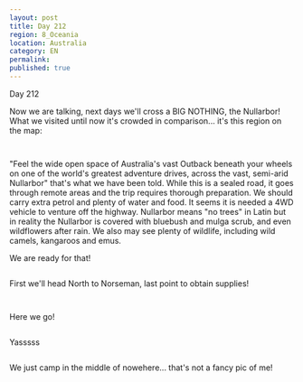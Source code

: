 ```yaml
---
layout: post
title: Day 212
region: 8_Oceania
location: Australia
category: EN
permalink:
published: true
---
```


Day 212

Now we are talking, next days we'll cross a BIG NOTHING, the Nullarbor! What we visited until now it's crowded in comparison... it's this region on the map:

<p><a
href="https://lh3.googleusercontent.com/HT6hDruswNjJYDVcNFrJjDE_0_fDNNTMDrng9ZVYu8jf2xVFVJ1HDRA9o2CG14Ov6SH3hn9j6wyMMQ6VNkntVy1QzyB3GXz17EDPNAZP6fPDl_5ZhbM38-GlJHR5v9FixyAiehmntEv_nrdUd2XBtCGpV1X5HRPySn7hWFbupASmHuhyoh7meb3q9vPP6Rz3t0MkO15DKCmN2DAqMbUQsk-PSDsXhuFWDV_1XTqNE3ifKmuClhzYfOSVgGMLp3hpomWc5Ss4HsZFMvsK9DxENBEJEmVoUlFZTtIPhUZsX4Vj-bu7HeVlLEE78y9UA9xXBaaVqXIUyG2i-gw32hQJsiGSYDUxDU9Nozke22ZbnY5lapGrlWSDZVoSUzvP7-OUamMTlP-v2-tskOI3pNnag9zqQ0A4z577XjKmSBkXSNR6Ym7cfUSQQZ0XESxHFo5ZmaVnFMw1-Ep4KoFBbhFggPiiP4SzPVkdNr45M6lHoHKi_EtRz0cBR8WFNwwazcEiO0SKnTuKCpdIpwtX3YsGwD6u8_AqjoChOoR_9mQ6vwEx1m4hw7B30G2bq_IyhVZeylzp5KHX_lb7HiaWh47HREcIsRUblfFEJoGip1ry9kSRTIbi0bursWM9xh2gv8B03-M4Hehd-JPZQ2AQNo3jONMgSMr3FP1JIPFV6zLxLgzCbzc6u2TX723dDEvk1mwGDIHYrPem7vpWbltKJrHNmqi9=w729-h600-no"><img 
src="https://lh3.googleusercontent.com/HT6hDruswNjJYDVcNFrJjDE_0_fDNNTMDrng9ZVYu8jf2xVFVJ1HDRA9o2CG14Ov6SH3hn9j6wyMMQ6VNkntVy1QzyB3GXz17EDPNAZP6fPDl_5ZhbM38-GlJHR5v9FixyAiehmntEv_nrdUd2XBtCGpV1X5HRPySn7hWFbupASmHuhyoh7meb3q9vPP6Rz3t0MkO15DKCmN2DAqMbUQsk-PSDsXhuFWDV_1XTqNE3ifKmuClhzYfOSVgGMLp3hpomWc5Ss4HsZFMvsK9DxENBEJEmVoUlFZTtIPhUZsX4Vj-bu7HeVlLEE78y9UA9xXBaaVqXIUyG2i-gw32hQJsiGSYDUxDU9Nozke22ZbnY5lapGrlWSDZVoSUzvP7-OUamMTlP-v2-tskOI3pNnag9zqQ0A4z577XjKmSBkXSNR6Ym7cfUSQQZ0XESxHFo5ZmaVnFMw1-Ep4KoFBbhFggPiiP4SzPVkdNr45M6lHoHKi_EtRz0cBR8WFNwwazcEiO0SKnTuKCpdIpwtX3YsGwD6u8_AqjoChOoR_9mQ6vwEx1m4hw7B30G2bq_IyhVZeylzp5KHX_lb7HiaWh47HREcIsRUblfFEJoGip1ry9kSRTIbi0bursWM9xh2gv8B03-M4Hehd-JPZQ2AQNo3jONMgSMr3FP1JIPFV6zLxLgzCbzc6u2TX723dDEvk1mwGDIHYrPem7vpWbltKJrHNmqi9=w729-h600-no" class="oversize" alt=""></a></p>

<p><a
href="https://lh3.googleusercontent.com/6y9IDjvvY6qGWEgijuEKsgFM6UMsDynDbDIs4puqKvOmflP4n5fWgRzzptS75OTU8OEd9eUVxdVb5zsjfW9x2jszc8oilvhEGsWONsIwppz21OGB-AORpYKQFf7dX5BsPnOFwSkrALvEkJVqww3yNf2pTuB--80DFBABW_w53wq-m-K4QyQves6AVfi_gKa0VTiiAiDTQBwW4N8BnlmGCznudUuoYyZ8wbcV6wgjCiGVY-_FfGo_Eco0bIKHf9LE-wFzpY--C15c73_xyVNgGxCwH06bNv4E6ju4oRQW1cautZhkSr3hfGBnEqqW9k9dKXc0a--XZEyneJqRhrvJzxdhOYJZcEPIEjeyY2-tnzH3rmIknvV2wNaamGnw-gycUY0KaIR_0YajHNCTrf4Cc69Rj0LG91btrongfwnND1insvxYzr6UI3NkOlfNZS0nRuIxZozS0Y80OuUA50e9_jV9OEBKSu8iCyMVf_xJJLgDUp2x9B28GQQ5vkq1DrkgXkxCfClvR6xzRzEBCGv_WBPsnGpPmLfX8NsLh4IOHnVPMLovINUoE9gx9BuABYkppWd9nsDmAG-piA1yy0ZqwPP5jIeyMocgIV49XdB0jHUsfiVT5Hz_O0qer6gZ3CWFcBpfbTUEuRfuIKME0e9LnQsv8vM1nAtE1B8o_RS7M7ZblI6XreCpZWl_rdMl0I51r1GeBxsxD_W-JLyEGInllBpL=w725-h502-no"><img 
src="https://lh3.googleusercontent.com/6y9IDjvvY6qGWEgijuEKsgFM6UMsDynDbDIs4puqKvOmflP4n5fWgRzzptS75OTU8OEd9eUVxdVb5zsjfW9x2jszc8oilvhEGsWONsIwppz21OGB-AORpYKQFf7dX5BsPnOFwSkrALvEkJVqww3yNf2pTuB--80DFBABW_w53wq-m-K4QyQves6AVfi_gKa0VTiiAiDTQBwW4N8BnlmGCznudUuoYyZ8wbcV6wgjCiGVY-_FfGo_Eco0bIKHf9LE-wFzpY--C15c73_xyVNgGxCwH06bNv4E6ju4oRQW1cautZhkSr3hfGBnEqqW9k9dKXc0a--XZEyneJqRhrvJzxdhOYJZcEPIEjeyY2-tnzH3rmIknvV2wNaamGnw-gycUY0KaIR_0YajHNCTrf4Cc69Rj0LG91btrongfwnND1insvxYzr6UI3NkOlfNZS0nRuIxZozS0Y80OuUA50e9_jV9OEBKSu8iCyMVf_xJJLgDUp2x9B28GQQ5vkq1DrkgXkxCfClvR6xzRzEBCGv_WBPsnGpPmLfX8NsLh4IOHnVPMLovINUoE9gx9BuABYkppWd9nsDmAG-piA1yy0ZqwPP5jIeyMocgIV49XdB0jHUsfiVT5Hz_O0qer6gZ3CWFcBpfbTUEuRfuIKME0e9LnQsv8vM1nAtE1B8o_RS7M7ZblI6XreCpZWl_rdMl0I51r1GeBxsxD_W-JLyEGInllBpL=w725-h502-no" class="oversize" alt=""></a></p>

"Feel the wide open space of Australia's vast Outback beneath your wheels on one of the world's greatest adventure drives, across the vast, semi-arid Nullarbor" that's what we have been told. While this is a sealed road, it goes through remote areas and the trip requires thorough preparation. We should carry extra petrol and plenty of water and food. It seems it is needed a 4WD vehicle to venture off the highway. Nullarbor means "no trees" in Latin but in reality the Nullarbor is covered with bluebush and mulga scrub, and even wildflowers after rain. We also may see plenty of wildlife, including wild camels, kangaroos and emus. 

We are ready for that! 

<p><a
href="https://lh3.googleusercontent.com/umjgivAwLwhn5IS8HDdg-1PIkYIP-8zqfhuaGDwrwqw9ZpqZvED35ALuY1d8qvrldq9qLH0A5Ls4-qFfAc1DccEd8CMBXJRzek3I_WDWKjsvePFhCkb7YFsVsktavjuSzlyUTxksGd4LNXGkj_O3Gps0bS2OX9A6tpx6lVnBOXSD78ENf70-CNunMDLlQ9qUpG3me37Mpiw36X5OJPbQ_BI-n3Sp4se-vzNcidJFxPf3WgbFtBx7WsTNguhjLV4GcC3TY9osjjGSpHs7oQafvZHeXsOHh0Q66oC-pfNA-IbctdoNBqKe4dUzWFXA7zbgg6TcVp6f7IfSFTamujnwArcopOWi1k-1J9b45P2Ptxun_bCWqiEhfMrITpFlLaqDAh73Ba78g3X7UXpQfjHM-0qrOADNuSnEFX44YO6Ay-AX1zDuu02F6zznV7gbMqDBo05ji32G4CreTZNHTahXUietibPEEGXyqeW9h8hCDkCAxh9LTgysIiBw4cPQYrllN3C3Tfk1r44AadnBumQr0KOFEHDyh65NKoLFiGLYdpZ0xJpXpEWOMJtkw9Y95MO2Eav-iAMLYGACvqcilaYiEEwyuHVstW8T-wMA6uKAmJoKrJv0mpqEXvdZUBiCXc-brMJasUVCsuSSP5lkdMovszg-crnl5MT0fQu23LyIE4da_qWH0131VpISfhNcieXil_sgv4zIBOroxoMDzVVSkDfh=w836-h627-no"><img 
src="https://lh3.googleusercontent.com/umjgivAwLwhn5IS8HDdg-1PIkYIP-8zqfhuaGDwrwqw9ZpqZvED35ALuY1d8qvrldq9qLH0A5Ls4-qFfAc1DccEd8CMBXJRzek3I_WDWKjsvePFhCkb7YFsVsktavjuSzlyUTxksGd4LNXGkj_O3Gps0bS2OX9A6tpx6lVnBOXSD78ENf70-CNunMDLlQ9qUpG3me37Mpiw36X5OJPbQ_BI-n3Sp4se-vzNcidJFxPf3WgbFtBx7WsTNguhjLV4GcC3TY9osjjGSpHs7oQafvZHeXsOHh0Q66oC-pfNA-IbctdoNBqKe4dUzWFXA7zbgg6TcVp6f7IfSFTamujnwArcopOWi1k-1J9b45P2Ptxun_bCWqiEhfMrITpFlLaqDAh73Ba78g3X7UXpQfjHM-0qrOADNuSnEFX44YO6Ay-AX1zDuu02F6zznV7gbMqDBo05ji32G4CreTZNHTahXUietibPEEGXyqeW9h8hCDkCAxh9LTgysIiBw4cPQYrllN3C3Tfk1r44AadnBumQr0KOFEHDyh65NKoLFiGLYdpZ0xJpXpEWOMJtkw9Y95MO2Eav-iAMLYGACvqcilaYiEEwyuHVstW8T-wMA6uKAmJoKrJv0mpqEXvdZUBiCXc-brMJasUVCsuSSP5lkdMovszg-crnl5MT0fQu23LyIE4da_qWH0131VpISfhNcieXil_sgv4zIBOroxoMDzVVSkDfh=w836-h627-no" class="oversize" alt=""></a></p>

First we'll head North to Norseman, last point to obtain supplies!

<p><a
href="https://lh3.googleusercontent.com/fhlRgkhPdN5SdUXJJa39aTCTz4A7MB5LuFTduMNS4Enc-_z124unJplW1hptLMBghbdW2gwCbNQdj6igvA16z5lcr6XjARfKgj9AeLTLj1TNILtWHyRzbEaaI6Z2LC14SGB3ZBN6ua5hR7JDQV1kHD8kZN3z9w_WR67BXfAyQ8Q8rVXMvmHLm5l4LxQ-QgMzY5Kupe5_9QFDdTRmmOZUsyJLUXb6-iCAFrjmKVM-tB9w5cFeYHgCTYkJGXUrJrLGbZFKvtvQ25ZGnd5GaqV-U7whdE4gNsCy3GsjHHsm60T_GJH4K8arjz3ZFjFIobsaU9QCnwuo2teP5NERLqLxX90gjXEVQOFbVO-Md8RRLQemAI6vpMfyHBR-o19T4Cl84U6SvBBund_uxT-H8glGIurcpPa3JEVtZLAKiFVe0GMe7Wx5OKSRYm7cM3Ir91gA_ls-q6vQCZJOnzLWlWLgMuMRBZMXggnJbM0ezfUGIIv6yI_wEBU2d3RHLx1IcC3i4nK79yZ1HpC4sdh-sKqOUwB8J2ZYujifz4_iBMo_NGVJUv9OCap-rDry6zLC3HzQM907THiI7UCQXpphKU7UfVeJHkA_0SnVSecZN9vyQZTPlnh5hcEJKz4xPfcQJyzjgo5Z1TGSNriK3CZCW__1P_txJgbneCLZnycJHRXqx9Ni9qPXv6B0lYlBhnF0CDcVXwB2jlvhxT1G71pSjogvzE82=w836-h627-no"><img 
src="https://lh3.googleusercontent.com/fhlRgkhPdN5SdUXJJa39aTCTz4A7MB5LuFTduMNS4Enc-_z124unJplW1hptLMBghbdW2gwCbNQdj6igvA16z5lcr6XjARfKgj9AeLTLj1TNILtWHyRzbEaaI6Z2LC14SGB3ZBN6ua5hR7JDQV1kHD8kZN3z9w_WR67BXfAyQ8Q8rVXMvmHLm5l4LxQ-QgMzY5Kupe5_9QFDdTRmmOZUsyJLUXb6-iCAFrjmKVM-tB9w5cFeYHgCTYkJGXUrJrLGbZFKvtvQ25ZGnd5GaqV-U7whdE4gNsCy3GsjHHsm60T_GJH4K8arjz3ZFjFIobsaU9QCnwuo2teP5NERLqLxX90gjXEVQOFbVO-Md8RRLQemAI6vpMfyHBR-o19T4Cl84U6SvBBund_uxT-H8glGIurcpPa3JEVtZLAKiFVe0GMe7Wx5OKSRYm7cM3Ir91gA_ls-q6vQCZJOnzLWlWLgMuMRBZMXggnJbM0ezfUGIIv6yI_wEBU2d3RHLx1IcC3i4nK79yZ1HpC4sdh-sKqOUwB8J2ZYujifz4_iBMo_NGVJUv9OCap-rDry6zLC3HzQM907THiI7UCQXpphKU7UfVeJHkA_0SnVSecZN9vyQZTPlnh5hcEJKz4xPfcQJyzjgo5Z1TGSNriK3CZCW__1P_txJgbneCLZnycJHRXqx9Ni9qPXv6B0lYlBhnF0CDcVXwB2jlvhxT1G71pSjogvzE82=w836-h627-no" class="oversize" alt=""></a></p>

<p><a
href="https://lh3.googleusercontent.com/rxu_Ce3C-CwpzkunEkwa8YlvSfyszsvdW9deZZiXA1kehFUbG1pYJAoWrNcywrGi55cBkgb7q87zCB7jLyUrCzPN9i4parhG2j9jQv9i1MiarOh5klVVJ8cPSJa3oOhAZ2GVH5vQZM3etH2BZ1ahEeu9PhcSyWCQouvwya7RNYqevEzbzruOiIAatZ6KFITvtW0z0hdle-kxYvvQwTbmwVu0QfhmJGsPPeD5w_M79Fh9SwIbZ6HN602cBy8PUDFz3qIyfONvU-qzH95cRtVNfsL1UYZT3UlybdAIwQAFmTsclBgBJVuN61ys0EnnMC_AXOeM1ky0_gom7RKnQwj-6NCoh4gvi1bYznoWFD6CKFIlNa7MvUwFfaal_rcfIgWdW_OHdRaL1941vKCdR37n55O2OTVgprYaLN75a7QGGTR5CtE97K4I-NUPI-azxCTay-uKGqs2ribXbjf-0zYRVnRUCM7xbX1x9oDPNindcP15Kv4kW4shBWvbeCCynQ6SNg-a5sY2hhTYy1VXj4DJmM_3UFpmKgP5XzwKWsOR0mKxevlzHeC6YfPqbcVW-2WVRwOfE4qfuFZ85_uLrik2p95IVfOv3q4BQpBsfIg08xh7VKzkafq6R-Um7ENNUlg9T6NfME5848Lpe3XzKItA4wgE3RHf5ZsJRUrobm7eHm9TmfqkAxGfL37ng90qlhzze3kNpHv9PP5LZzhj6A1SqgB8=w836-h627-no"><img 
src="https://lh3.googleusercontent.com/rxu_Ce3C-CwpzkunEkwa8YlvSfyszsvdW9deZZiXA1kehFUbG1pYJAoWrNcywrGi55cBkgb7q87zCB7jLyUrCzPN9i4parhG2j9jQv9i1MiarOh5klVVJ8cPSJa3oOhAZ2GVH5vQZM3etH2BZ1ahEeu9PhcSyWCQouvwya7RNYqevEzbzruOiIAatZ6KFITvtW0z0hdle-kxYvvQwTbmwVu0QfhmJGsPPeD5w_M79Fh9SwIbZ6HN602cBy8PUDFz3qIyfONvU-qzH95cRtVNfsL1UYZT3UlybdAIwQAFmTsclBgBJVuN61ys0EnnMC_AXOeM1ky0_gom7RKnQwj-6NCoh4gvi1bYznoWFD6CKFIlNa7MvUwFfaal_rcfIgWdW_OHdRaL1941vKCdR37n55O2OTVgprYaLN75a7QGGTR5CtE97K4I-NUPI-azxCTay-uKGqs2ribXbjf-0zYRVnRUCM7xbX1x9oDPNindcP15Kv4kW4shBWvbeCCynQ6SNg-a5sY2hhTYy1VXj4DJmM_3UFpmKgP5XzwKWsOR0mKxevlzHeC6YfPqbcVW-2WVRwOfE4qfuFZ85_uLrik2p95IVfOv3q4BQpBsfIg08xh7VKzkafq6R-Um7ENNUlg9T6NfME5848Lpe3XzKItA4wgE3RHf5ZsJRUrobm7eHm9TmfqkAxGfL37ng90qlhzze3kNpHv9PP5LZzhj6A1SqgB8=w836-h627-no" class="oversize" alt=""></a></p>

Here we go!

<p><a
href="https://lh3.googleusercontent.com/dJ-LUUXJUKm6Lj4rgf3XpeHsS2NGCN7iyvW7r6S0deATO3-FoN0RtCXAtxJ7H5VTqA26BbklHrmTKgUDx0GemY6PlVOSoVQ5IX9S6ouBZnSewTvFbRDrg6WNHysDD1nIj9J9dDSKgb5aiU7Eb2mjdYn0ZccN1jFD0j-zZUdN8RVGWtbo1zSO8WQZfhyYkg3vbvMGlqXOjER9sbPX8D7afJngQBlwucesLmDCpoCqNgsBy8R_RYryxyiJbz1AvJaFW8OWmq0div5N-wFJURTjE2-GqqK86WW9ar80ThMhijGNkjsgUc0qPi6jt0Tu-3kjprTtjUhwxsob9C3rAbQmWEWNhW_ZgWzfqp8wrVAdrpdNHA_SEM37DrS8VJajV2zGEaNHBZ9Zzh3Rs9F399bSOh3JLoc1ORnZF84bXFtAs98harsfB_aI83Do1vvgHKl--T2m0e6RXXXJ3PnS8QC3w6h5uF1GQoTcgIZshgKh64rfGWkJ7j4Znr6xOiam9A_-taCLAUpHzYc5XkMwGNYMK57hxyR5kKqIvS-zFoUFUH04phazFl8jeJpE99iHg5VRFHxkipVH2Tj7OfYOS4FGeVzUCuIf4-lbyjNCe8qx95UG3gLCE3Ov8-U6XHJVWy55UQLhX4CswJ7EytUzGWGLtFZiOY0EvlmiuBvgtloLx5pB48DO4UOeAdFVWP0H2galBn3srAPs8Xb99gTLuBffA5Sj=w836-h627-no"><img 
src="https://lh3.googleusercontent.com/dJ-LUUXJUKm6Lj4rgf3XpeHsS2NGCN7iyvW7r6S0deATO3-FoN0RtCXAtxJ7H5VTqA26BbklHrmTKgUDx0GemY6PlVOSoVQ5IX9S6ouBZnSewTvFbRDrg6WNHysDD1nIj9J9dDSKgb5aiU7Eb2mjdYn0ZccN1jFD0j-zZUdN8RVGWtbo1zSO8WQZfhyYkg3vbvMGlqXOjER9sbPX8D7afJngQBlwucesLmDCpoCqNgsBy8R_RYryxyiJbz1AvJaFW8OWmq0div5N-wFJURTjE2-GqqK86WW9ar80ThMhijGNkjsgUc0qPi6jt0Tu-3kjprTtjUhwxsob9C3rAbQmWEWNhW_ZgWzfqp8wrVAdrpdNHA_SEM37DrS8VJajV2zGEaNHBZ9Zzh3Rs9F399bSOh3JLoc1ORnZF84bXFtAs98harsfB_aI83Do1vvgHKl--T2m0e6RXXXJ3PnS8QC3w6h5uF1GQoTcgIZshgKh64rfGWkJ7j4Znr6xOiam9A_-taCLAUpHzYc5XkMwGNYMK57hxyR5kKqIvS-zFoUFUH04phazFl8jeJpE99iHg5VRFHxkipVH2Tj7OfYOS4FGeVzUCuIf4-lbyjNCe8qx95UG3gLCE3Ov8-U6XHJVWy55UQLhX4CswJ7EytUzGWGLtFZiOY0EvlmiuBvgtloLx5pB48DO4UOeAdFVWP0H2galBn3srAPs8Xb99gTLuBffA5Sj=w836-h627-no" class="oversize" alt=""></a></p>


Yasssss

<p><a
href="https://lh3.googleusercontent.com/mNp0Kti-p9vkUFO-QJdhySlhh-ubpHxSYcrxwiWaHOuHURdVYeKwD-Yr8nQ0pg7JiFA-ofSqXQyvfd-5CekwooYTdmlOOsUruNPAJYcxtoXbV3l28kQZD6yZBxb7vMpsE4e0TVRxvyb88RJvSzF2I2wA7ARdhPdPVCT4TDIg7IUfvnUVSQmDZn3cnOtn7t794KOIwntAHHFbCELsWL-v6-leu7oKZoC5cNDxnB-3dUtk4Ukc8A__2i2KJv8uamSDRz6Lo0OH8XyMKbOHWsrBdqCiAk3tsbBBBAVm3oYDQa43e2m8WN97cdWEx37Pc3NjjC2mynvRSww0-ejlicLHhxheb1PxjY2Si6ISJ3RcGcw_YwQLHAffOKkTna8xPvX8wMhqnoomGl1cwqLFzlwyOcHRqmDYSi-_cnlnSRWkXGmYyGgsOeQGHCr6dxHCI4rimioEEupks5TkM78ijQMvFgi9bB7IMoJqmkHEqRxgyPUopO00eEskJTlhy9-EC6oB5M7KwC4pwjE8zvT1JO7cuJy7ccgYLUNoh2qdMxgOsySsosHWWwftGHmySAA0e2wFF7i93FvoAm2iNxebt-9VeIbLrEzP1uhP-znZ0mElTEQ3M_zQmhbQhcaBNEgD21D_3TSUScey4yPGRzULnO_Y02KOKXz_QqGTNoqrNnhKQ9cq9hqBHS-oLjGHt-40vJ4npxLOtyUivVZog7FWQVk0WkeO=w836-h627-no"><img 
src="https://lh3.googleusercontent.com/mNp0Kti-p9vkUFO-QJdhySlhh-ubpHxSYcrxwiWaHOuHURdVYeKwD-Yr8nQ0pg7JiFA-ofSqXQyvfd-5CekwooYTdmlOOsUruNPAJYcxtoXbV3l28kQZD6yZBxb7vMpsE4e0TVRxvyb88RJvSzF2I2wA7ARdhPdPVCT4TDIg7IUfvnUVSQmDZn3cnOtn7t794KOIwntAHHFbCELsWL-v6-leu7oKZoC5cNDxnB-3dUtk4Ukc8A__2i2KJv8uamSDRz6Lo0OH8XyMKbOHWsrBdqCiAk3tsbBBBAVm3oYDQa43e2m8WN97cdWEx37Pc3NjjC2mynvRSww0-ejlicLHhxheb1PxjY2Si6ISJ3RcGcw_YwQLHAffOKkTna8xPvX8wMhqnoomGl1cwqLFzlwyOcHRqmDYSi-_cnlnSRWkXGmYyGgsOeQGHCr6dxHCI4rimioEEupks5TkM78ijQMvFgi9bB7IMoJqmkHEqRxgyPUopO00eEskJTlhy9-EC6oB5M7KwC4pwjE8zvT1JO7cuJy7ccgYLUNoh2qdMxgOsySsosHWWwftGHmySAA0e2wFF7i93FvoAm2iNxebt-9VeIbLrEzP1uhP-znZ0mElTEQ3M_zQmhbQhcaBNEgD21D_3TSUScey4yPGRzULnO_Y02KOKXz_QqGTNoqrNnhKQ9cq9hqBHS-oLjGHt-40vJ4npxLOtyUivVZog7FWQVk0WkeO=w836-h627-no" class="oversize" alt=""></a></p>

We just camp in the middle of nowehere... that's not a fancy pic of me!

<p><a
href="https://lh3.googleusercontent.com/WHcOgzdrZ-P69sWfPXmwiFw1lJGx8jwgNzbo6kPPue7TPSu5BLZV0GM9G4doiUlq4PJbFydYftVfjsa4TGchYR-MtlZRaYPrr9OdcKNzrt4oQ0lpf7hE5mPSOVikRWt6HQ7v_9qVXQlPc8lrGqVh2dvlxDrqs_CGILOUzW6uOoMXY_6agGIss5vOL4HLGYeEzxFebpaWx_j6eQoo7r8e8Eeeif9qx2r1VDSVzFqkFwqF1FGDEe-bqN6ldXRCrGkNMV_YgeGhEc8ds0OqjFDB24RIFmh0hSDM-XtaE3llTMuwnQaNGr_r7AlRzCa_4HCO6uCIahkLVuJajsGNfF_a7KtDc2FUijMYv5yCKUeJ7vgUSRkAe15wsmbxa8PD82_taALhJRLuT4MTai6zXusbRwFeOevqPlXMavYv1vMx1SjsK0s2-2JEKLXY6licC3XaE1KO5rjA_Ohb1gXgStYEahFbOrlW3yWf4kA0_mq0bnsI8kk_9OXmheOFkzgAjxORugwb6urW3615O6KkcC87hGBTm9BhNJxrmh-oqzUmfxcNxdP6b-IOpAsfCtL8CkLDtA0XYMUdDWUCMIdwqLj6F4Z8CNmomKdMTMZ6IR7l90Vjl04XP-h8aA00j04giDZbmVhO-dWxFzIARmFZY-GbdV-WCVNhFiff31lXg6yyBc-BVhZAqn7yPNwRz0x6qZYwR-xJMHXYW0dyIaMRWRsf-rPm=w836-h627-no"><img 
src="https://lh3.googleusercontent.com/WHcOgzdrZ-P69sWfPXmwiFw1lJGx8jwgNzbo6kPPue7TPSu5BLZV0GM9G4doiUlq4PJbFydYftVfjsa4TGchYR-MtlZRaYPrr9OdcKNzrt4oQ0lpf7hE5mPSOVikRWt6HQ7v_9qVXQlPc8lrGqVh2dvlxDrqs_CGILOUzW6uOoMXY_6agGIss5vOL4HLGYeEzxFebpaWx_j6eQoo7r8e8Eeeif9qx2r1VDSVzFqkFwqF1FGDEe-bqN6ldXRCrGkNMV_YgeGhEc8ds0OqjFDB24RIFmh0hSDM-XtaE3llTMuwnQaNGr_r7AlRzCa_4HCO6uCIahkLVuJajsGNfF_a7KtDc2FUijMYv5yCKUeJ7vgUSRkAe15wsmbxa8PD82_taALhJRLuT4MTai6zXusbRwFeOevqPlXMavYv1vMx1SjsK0s2-2JEKLXY6licC3XaE1KO5rjA_Ohb1gXgStYEahFbOrlW3yWf4kA0_mq0bnsI8kk_9OXmheOFkzgAjxORugwb6urW3615O6KkcC87hGBTm9BhNJxrmh-oqzUmfxcNxdP6b-IOpAsfCtL8CkLDtA0XYMUdDWUCMIdwqLj6F4Z8CNmomKdMTMZ6IR7l90Vjl04XP-h8aA00j04giDZbmVhO-dWxFzIARmFZY-GbdV-WCVNhFiff31lXg6yyBc-BVhZAqn7yPNwRz0x6qZYwR-xJMHXYW0dyIaMRWRsf-rPm=w836-h627-no" class="oversize" alt=""></a></p>
